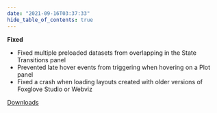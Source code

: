 ```yaml
---
date: "2021-09-16T03:37:33"
hide_table_of_contents: true
---
```


**Fixed**

- Fixed multiple preloaded datasets from overlapping in the State Transitions panel
- Prevented late hover events from triggering when hovering on a Plot panel
- Fixed a crash when loading layouts created with older versions of Foxglove Studio or Webviz

[Downloads](https://github.com/foxglove/studio/releases/tag/v0.18.1)
